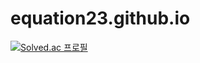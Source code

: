 # equation23.github.io


[![Solved.ac
프로필](http://mazassumnida.wtf/api/v2/generate_badge?boj=jules)](https://solved.ac/jules)
